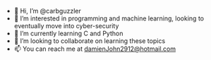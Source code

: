 - 👋 Hi, I’m @carbguzzler
- 👀 I’m interested in programming and machine learning, looking to eventually move into cyber-security
- 🌱 I’m currently learning C and Python
- 💞️ I’m looking to collaborate on learning these topics
- 📫 You can reach me at damienJohn2912@hotmail.com

<!---
carbguzzler/carbguzzler is a ✨ special ✨ repository because its `README.md` (this file) appears on your GitHub profile.
You can click the Preview link to take a look at your changes.
--->
